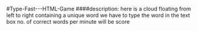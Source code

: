 #Type-Fast---HTML-Game
####description:
here is a cloud floating from left to right containing a unique word
we have to type the word in the text box
no. of correct words per minute will be score 
